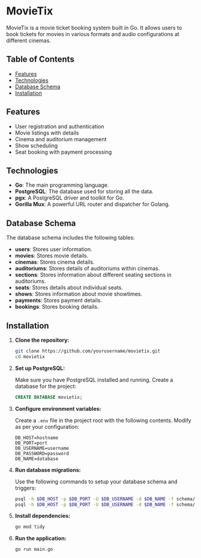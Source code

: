 # MovieTix

MovieTix is a movie ticket booking system built in Go. It allows users to book tickets for movies in various formats and audio configurations at different cinemas.

## Table of Contents

- [Features](#features)
- [Technologies](#technologies)
- [Database Schema](#database-schema)
- [Installation](#installation)

## Features

- User registration and authentication
- Movie listings with details
- Cinema and auditorium management
- Show scheduling
- Seat booking with payment processing

## Technologies

- **Go**: The main programming language.
- **PostgreSQL**: The database used for storing all the data.
- **pgx**: A PostgreSQL driver and toolkit for Go.
- **Gorilla Mux**: A powerful URL router and dispatcher for Golang.

## Database Schema

The database schema includes the following tables:

- **users**: Stores user information.
- **movies**: Stores movie details.
- **cinemas**: Stores cinema details.
- **auditoriums**: Stores details of auditoriums within cinemas.
- **sections**: Stores information about different seating sections in auditoriums.
- **seats**: Stores details about individual seats.
- **shows**: Stores information about movie showtimes.
- **payments**: Stores payment details.
- **bookings**: Stores booking details.

## Installation

1. **Clone the repository:**

    ```bash
    git clone https://github.com/yourusername/movietix.git
    cd movietix
    ```

2. **Set up PostgreSQL:**

    Make sure you have PostgreSQL installed and running. Create a database for the project:

    ```sql
    CREATE DATABASE movietix;
    ```

3. **Configure environment variables:**

    Create a `.env` file in the project root with the following contents. Modify as per your configuration:

    ```plaintext
    DB_HOST=hostname
    DB_PORT=port
    DB_USERNAME=username
    DB_PASSWORD=password
    DB_NAME=database
    ```

4. **Run database migrations:**

    Use the following commands to setup your database schema and triggers:

    ```bash
    psql -h $DB_HOST -p $DB_PORT -U $DB_USERNAME -d $DB_NAME -f schema/ddl.sql
    psql -h $DB_HOST -p $DB_PORT -U $DB_USERNAME -d $DB_NAME -f schema/updated_at_trigger.sql
    ```

5. **Install dependencies:**

    ```bash
    go mod tidy
    ```

6. **Run the application:**

    ```bash
    go run main.go
    ```


